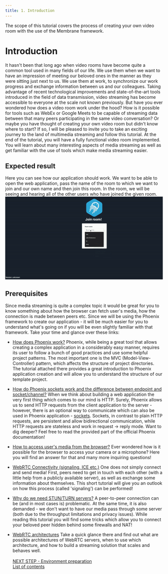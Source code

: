 ```yaml
---
title: 1. Introduction
---
```

The scope of this tutorial covers the process of creating your own video room with the use of the Membrane framework.
# Introduction
It hasn't been that long ago when video rooms have become quite a common tool used in many fields of our life. We use them when we want to have an impression of meeting our beloved ones in the manner as they were sitting just next to us. We use them at work, to synchronize our work progress and exchange information between us and our colleagues. 
Taking advantage of recent technological improvements and state-of-the-art tools introduced in the field of data transmission, video streaming
has become accessible to everyone at the scale not known previously. 
But have you ever wondered how does a video room work under the hood? How is it possible for tools such as WebEx or Google Meets to be capable of streaming data between that many peers participating in the same video conversation? 
Or maybe you have thought of creating your own video room but didn't know where to start?
If so, I will be pleased to invite you to take an exciting journey to the land of multimedia streaming and follow this tutorial. 
At the end of the tutorial, you will have a fully functional video room implemented.
You will learn about many interesting aspects of media streaming as well as get familiar with the use of tools which make media streaming easier.
## Expected result
Here you can see how our application should work. We want to be able to open the web application, pass the name of the room to which we want to join and our own name and then join this room. In the room, we will be seeing and hearing all of the other users who have joined the given room. <br>
![Expected Result](assets/records/expected_result.gif) <br>
## Prerequisites
 Since media streaming is quite a complex topic it would be great for you to know something about how the browser can fetch user's media, how the connection is made between peers etc. Since we will be using the Phoenix framework to create our application - it will be much easier for you to understand what's going on if you will be even slightly familiar with that framework. Take your time and glance over these links:
 + [How does Phoenix work?](https://hexdocs.pm/phoenix/request_lifecycle.html)
 Phoenix, while being a great tool that allows creating a complex application in a considerably easy manner, requires its user to follow a bunch of good practices and use some helpful project patterns. The most important one is the MVC (Model-View-Controller) pattern, which affects the structure of project directories. The tutorial attached there provides a great introduction to Phoenix application creation and will allow you to understand the structure of our template project.

 + [How do Phoenix sockets work and the difference between endpoint and socket/channel?](https://hexdocs.pm/phoenix/channels.html) 
 When we think about building a web application the very first thing which comes to our mind is HTTP. 
 Surely, Phoenix allows us to send HTTP requests from the client application to the server - however, there is an optional way to communicate 
 which can also be used in Phoenix application - [sockets](https://datatracker.ietf.org/doc/html/rfc6455). 
 Sockets, in contrast to plain HTTP requests, are persistent and allow bidirectional communication, while HTTP requests are stateless and work in request -> reply mode. 
 Want to dig deeper? Feel free to read the provided part of the official Phoenix documentation!

 + [How to access user's media from the browser?](https://www.html5rocks.com/en/tutorials/webrtc/basics/)
 Ever wondered how is it possible for the browser to access your camera or a microphone? Here you will find an answer for that and many more inquiring questions!

 + [WebRTC Connectivity (signaling, ICE etc.)](https://developer.mozilla.org/en-US/docs/Web/API/WebRTC_API/Connectivity)
 One does not simply connect and send media! First, peers need to get in touch with each other (with a little help from a publicly available server), 
 as well as exchange some information about themselves. This short tutorial will give you an outlook on how this process (called 'signaling') can be performed!

 + [Why do we need STUN/TURN servers?](https://www.html5rocks.com/en/tutorials/webrtc/infrastructure/)
 A peer-to-peer connection can be (and in most cases is) problematic. At the same time, it is also demanded - we don't want to have our media pass through some server 
 (both due to the throughput limitations and privacy issues). While reading this tutorial you will find some tricks which allow you to connect your beloved peer hidden
  behind some firewalls and NAT!

 + [WebRTC architectures](https://medium.com/securemeeting/webrtc-architecture-basics-p2p-sfu-mcu-and-hybrid-approaches-6e7d77a46a66)
 Take a quick glance there and find out what are possible architectures of WebRTC servers, when to use which architecture, and how to build a streaming solution that scales and behaves well. <br><br>
 [NEXT STEP - Environment preparation](2_EnvironmentPreparation.md)<br>
 [List of contents](index.md)